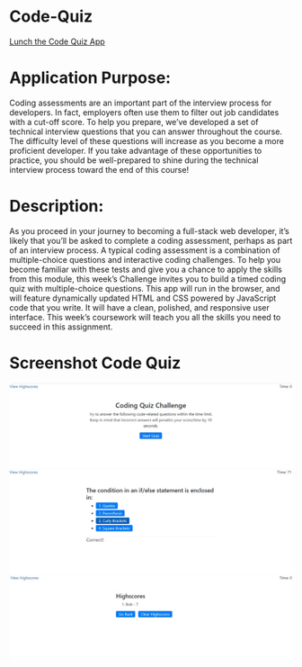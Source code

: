 # Code-Quiz
[Lunch the Code Quiz App](https://alexrahmanov.github.io/Code-Quiz/)

# Application Purpose:
Coding assessments are an important part of the interview process for developers. In fact, employers often use them to filter out job candidates with a cut-off score. To help you prepare, we’ve developed a set of technical interview questions that you can answer throughout the course. The difficulty level of these questions will increase as you become a more proficient developer. If you take advantage of these opportunities to practice, you should be well-prepared to shine during the technical interview process toward the end of this course!

# Description:
As you proceed in your journey to becoming a full-stack web developer, it’s likely that you’ll be asked to complete a coding assessment, perhaps as part of an interview process. A typical coding assessment is a combination of multiple-choice questions and interactive coding challenges.
To help you become familiar with these tests and give you a chance to apply the skills from this module, this week’s Challenge invites you to build a timed coding quiz with multiple-choice questions. This app will run in the browser, and will feature dynamically updated HTML and CSS powered by JavaScript code that you write. It will have a clean, polished, and responsive user interface. This week’s coursework will teach you all the skills you need to succeed in this assignment.

# Screenshot Code Quiz
![Alt text](https://github.com/AlexRahmanov/Code-Quiz/blob/main/assets/img/pic1.jpg)
![Alt text](https://github.com/AlexRahmanov/Code-Quiz/blob/main/assets/img/pic2.jpg)
![Alt text](https://github.com/AlexRahmanov/Code-Quiz/blob/main/assets/img/pic3.jpg)

